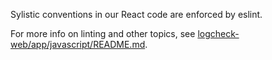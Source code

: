Sylistic conventions in our React code are enforced by eslint.

For more info on linting and other topics, see
[logcheck-web/app/javascript/README.md](https://github.com/logcheck/logcheck-web/blob/master/app/javascript/README.md).
